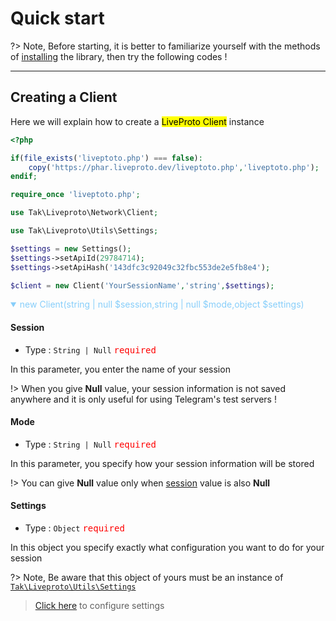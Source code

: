 # Quick start

?> Note, Before starting, it is better to familiarize yourself with the methods of [installing](en/installation.md) the library, then try the following codes !

---

## Creating a Client

Here we will explain how to create a <mark>LiveProto Client</mark> instance

```php
<?php

if(file_exists('liveptoto.php') === false):
    copy('https://phar.liveproto.dev/liveptoto.php','liveptoto.php');
endif;

require_once 'liveptoto.php';

use Tak\Liveproto\Network\Client;

use Tak\Liveproto\Utils\Settings;

$settings = new Settings();
$settings->setApiId(29784714);
$settings->setApiHash('143dfc3c92049c32fbc553de2e5fb8e4');

$client = new Client('YourSessionName','string',$settings);
```

<details open>
<summary style="color : lightskyblue">new Client(string | null $session,string | null $mode,object $settings)</summary>

#### Session

- Type : `String | Null` <kbd style="color : red">required</kbd>

In this parameter, you enter the name of your session

!> When you give **Null** value, your session information is not saved anywhere and it is only useful for using Telegram's test servers !

#### Mode

- Type : `String | Null` <kbd style="color : red">required</kbd>

In this parameter, you specify how your session information will be stored

!> You can give **Null** value only when [session](en/quickstart.md#Session) value is also **Null**

#### Settings

- Type : `Object` <kbd style="color : red">required</kbd>

In this object you specify exactly what configuration you want to do for your session

?> Note, Be aware that this object of yours must be an instance of [`Tak\Liveproto\Utils\Settings`](en/configuration.md#Settings)

</details>


> [Click here](en/configuration.md) to configure settings